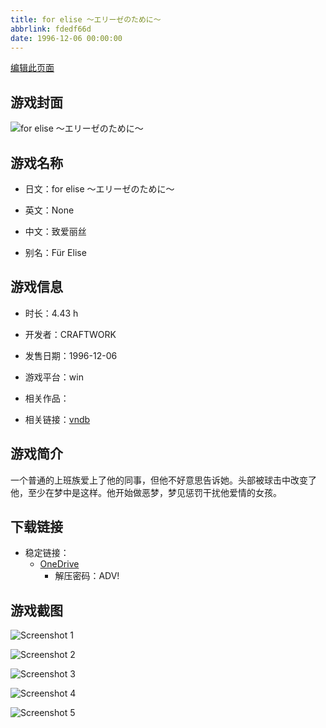 ```yaml
---
title: for elise ～エリーゼのために～
abbrlink: fdedf66d
date: 1996-12-06 00:00:00
---
```

[编辑此页面](https://github.com/ACG-3/ADV3-source/blob/main/source/_posts/games/for%20elise%20%EF%BD%9E%E3%82%A8%E3%83%AA%E3%83%BC%E3%82%BC%E3%81%AE%E3%81%9F%E3%82%81%E3%81%AB%EF%BD%9E.md)

## 游戏封面

![for elise ～エリーゼのために～](https://pan.timero.xyz/d/onedrive/img_lib_001/for%20elise%20%EF%BD%9E%E3%82%A8%E3%83%AA%E3%83%BC%E3%82%BC%E3%81%AE%E3%81%9F%E3%82%81%E3%81%AB%EF%BD%9E_cover.avif)


## 游戏名称

- 日文：for elise ～エリーゼのために～
- 英文：None
- 中文：致爱丽丝

- 别名：Für Elise


## 游戏信息

- 时长：4.43 h
- 开发者：CRAFTWORK
- 发售日期：1996-12-06
- 游戏平台：win
- 相关作品：

- 相关链接：[vndb](https://vndb.org/v1863)


## 游戏简介

一个普通的上班族爱上了他的同事，但他不好意思告诉她。头部被球击中改变了他，至少在梦中是这样。他开始做恶梦，梦见惩罚干扰他爱情的女孩。




## 下载链接

- 稳定链接：
    - [OneDrive](https://pan.timero.xyz/onedrive/adv_lib_001/for%20elise%20%EF%BD%9E%E3%82%A8%E3%83%AA%E3%83%BC%E3%82%BC%E3%81%AE%E3%81%9F%E3%82%81%E3%81%AB%EF%BD%9E)
        - 解压密码：ADV!



## 游戏截图


![Screenshot 1](https://pan.timero.xyz/d/onedrive/img_lib_001/for%20elise%20%EF%BD%9E%E3%82%A8%E3%83%AA%E3%83%BC%E3%82%BC%E3%81%AE%E3%81%9F%E3%82%81%E3%81%AB%EF%BD%9E_Screenshot_1.avif)

![Screenshot 2](https://pan.timero.xyz/d/onedrive/img_lib_001/for%20elise%20%EF%BD%9E%E3%82%A8%E3%83%AA%E3%83%BC%E3%82%BC%E3%81%AE%E3%81%9F%E3%82%81%E3%81%AB%EF%BD%9E_Screenshot_2.avif)

![Screenshot 3](https://pan.timero.xyz/d/onedrive/img_lib_001/for%20elise%20%EF%BD%9E%E3%82%A8%E3%83%AA%E3%83%BC%E3%82%BC%E3%81%AE%E3%81%9F%E3%82%81%E3%81%AB%EF%BD%9E_Screenshot_3.avif)

![Screenshot 4](https://pan.timero.xyz/d/onedrive/img_lib_001/for%20elise%20%EF%BD%9E%E3%82%A8%E3%83%AA%E3%83%BC%E3%82%BC%E3%81%AE%E3%81%9F%E3%82%81%E3%81%AB%EF%BD%9E_Screenshot_4.avif)

![Screenshot 5](https://pan.timero.xyz/d/onedrive/img_lib_001/for%20elise%20%EF%BD%9E%E3%82%A8%E3%83%AA%E3%83%BC%E3%82%BC%E3%81%AE%E3%81%9F%E3%82%81%E3%81%AB%EF%BD%9E_Screenshot_5.avif)

